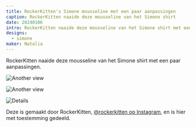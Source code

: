 ```yaml
---
title: RockerKitten's Simone mousseline met een paar aanpassingen
caption: RockerKitten naaide deze mousseline van het Simone shirt
date: 20240106
intro: RockerKitten naaide deze mousseline van het Simone shirt met een paar aanpassingen.
designs:
  - simone
maker: Natalia
---
```


RockerKitten naaide deze mousseline van het Simone shirt met een paar aanpassingen.

![Another view](https://imagedelivery.net/ouSuR9yY1bHt-fuAokSA5Q/showcase-rockerkittens-simone-muslin-with-a-few-modifications-1/public "Another view")

![Another view](https://imagedelivery.net/ouSuR9yY1bHt-fuAokSA5Q/showcase-rockerkittens-simone-muslin-with-a-few-modifications-2/public "Another view")

![Details](https://imagedelivery.net/ouSuR9yY1bHt-fuAokSA5Q/showcase-rockerkittens-simone-muslin-with-a-few-modifications-3/public "Details")

Deze is gemaakt door RockerKitten, [@rockerkitten op Instagram](https://www.instagram.com/rockerkitten/), en is hier met toestemming gedeeld.
